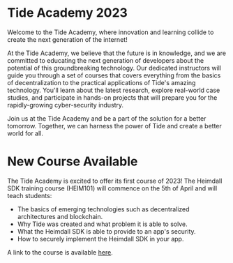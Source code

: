 # Tide Academy 2023
Welcome to the Tide Academy, where innovation and learning collide to create the next generation of the internet!

At the Tide Academy, we believe that the future is in knowledge, and we are committed to educating the next generation of developers about the potential of this groundbreaking technology. Our dedicated instructors will guide you through a set of courses that covers everything from the basics of decentralization to the practical applications of Tide's amazing technology. You'll learn about the latest research, explore real-world case studies, and participate in hands-on projects that will prepare you for the rapidly-growing cyber-security industry.

Join us at the Tide Academy and be a part of the solution for a better tomorrow. Together, we can harness the power of Tide and create a better world for all.

# New Course Available
The Tide Academy is excited to offer its first course of 2023! The Heimdall SDK training course (HEIM101) will commence on the 5th of April and will teach students:
- The basics of emerging technologies such as decentralized architectures and blockchain.
- Why Tide was created and what problem it is able to solve.
- What the Heimdall SDK is able to provide to an app's security.
- How to securely implement the Heimdall SDK in your app.

A link to the course is available [here](https://github.com/tide-foundation/TideAcademy/tree/main/HEIM101).

